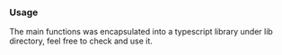 ### Usage

The main functions was encapsulated into a typescript library under lib directory, feel free to check and use it.
